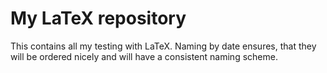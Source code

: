 My LaTeX repository
===

This contains all my testing with LaTeX. Naming by date ensures, that
they will be ordered nicely and will have a consistent naming scheme.

<!---
vim: tw=72:spell:spelllang=en_gb
-->
